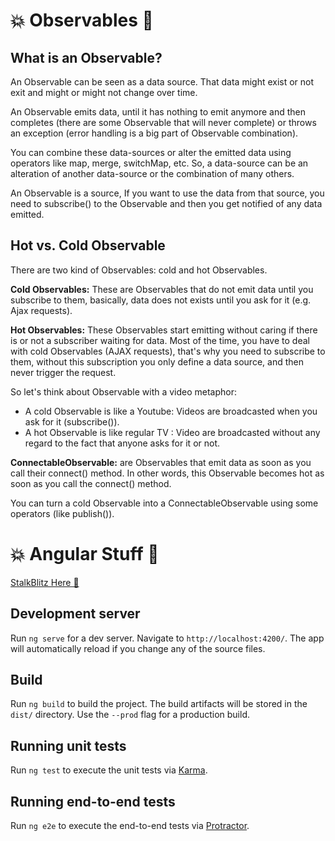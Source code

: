  # 💥 Observables 🤗


## What is an Observable?
An Observable can be seen as a data source. That data might exist or not exit and might or might not change over time.

An Observable emits data, until it has nothing to emit anymore and then completes (there are some Observable that will never complete) or throws an exception (error handling is a big part of Observable combination).

You can combine these data-sources or alter the emitted data using operators like map, merge, switchMap, etc. So, a data-source can be an alteration of another data-source or the combination of many others.

An Observable is a source, If you want to use the data from that source, you need to subscribe() to the Observable and then you get notified of any data emitted.

## Hot vs. Cold Observable
There are two kind of Observables: cold and hot Observables.

**Cold Observables:** These are Observables that do not emit data until you subscribe to them, basically, data does not exists until you ask for it (e.g. Ajax requests).

**Hot Observables:** These Observables start emitting without caring if there is or not a subscriber waiting for data.
Most of the time, you have to deal with cold Observables (AJAX requests), that's why you need to subscribe to them, without this subscription you only define a data source, and then never trigger the request.

So let's think about Observable with a video metaphor:

- A cold Observable is like a Youtube: Videos are broadcasted when you ask for it (subscribe()).
- A hot Observable is like regular TV : Video are broadcasted without any regard to the fact that anyone asks for it or not.

**ConnectableObservable:** are Observables that emit data as soon as you call their connect() method. In other words, this Observable becomes hot as soon as you call the connect() method.

You can turn a cold Observable into a ConnectableObservable using some operators (like publish()).


# 💥 Angular Stuff 🤗
 
[StalkBlitz Here 👋](https://stackblitz.com/edit/http-observable-posts)

## Development server

Run `ng serve` for a dev server. Navigate to `http://localhost:4200/`. The app will automatically reload if you change any of the source files.

## Build

Run `ng build` to build the project. The build artifacts will be stored in the `dist/` directory. Use the `--prod` flag for a production build.

## Running unit tests

Run `ng test` to execute the unit tests via [Karma](https://karma-runner.github.io).

## Running end-to-end tests

Run `ng e2e` to execute the end-to-end tests via [Protractor](http://www.protractortest.org/).
